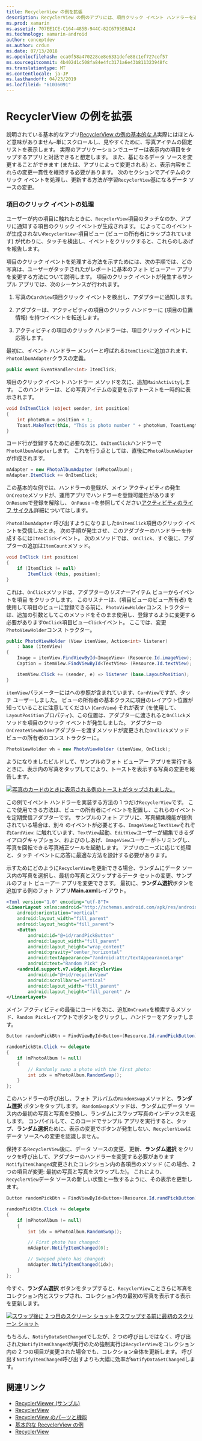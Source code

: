 ```yaml
---
title: RecyclerView の例を拡張
description: RecyclerView の例のアプリには、項目クリック イベント ハンドラーを追加します。
ms.prod: xamarin
ms.assetid: 707EE1CE-C164-485B-944C-82C6795E8A24
ms.technology: xamarin-android
author: conceptdev
ms.author: crdun
ms.date: 07/13/2018
ms.openlocfilehash: eca0f58a470228ce8e6331defe88c1ef727cef57
ms.sourcegitcommit: 4b402d1c508fa84e4fc3171a6e43b811323948fc
ms.translationtype: MT
ms.contentlocale: ja-JP
ms.lasthandoff: 04/23/2019
ms.locfileid: "61036091"
---
```

# <a name="extending-the-recyclerview-example"></a>RecyclerView の例を拡張


説明されている基本的なアプリ[RecyclerView の例の基本的な A](~/android/user-interface/layouts/recycler-view/recyclerview-example.md)実際にはほとんど意味がありません&ndash;単にスクロールし、見やすくために、写真アイテムの固定リストを表示します。 実際のアプリケーションでユーザーは表示内の項目をタップするアプリと対話できると想定します。 また、基になるデータ ソースを変更することができます (または、アプリによって変更される) と、表示内容をこれらの変更一貫性を維持する必要があります。 次のセクションでアイテムのクリック イベントを処理し、更新する方法が学習`RecyclerView`基になるデータ ソースの変更。


### <a name="handling-item-click-events"></a>項目のクリック イベントの処理

ユーザーが内の項目に触れたときに、`RecyclerView`項目のタッチなのか、アプリに通知する項目のクリック イベントが生成されます。 によってこのイベントが生成されない`RecyclerView`&ndash;項目ビュー (ビューの所有者にラップされています) が代わりに、タッチを検出し、イベントをクリックすると、これらのしあげを報告します。

項目のクリック イベントを処理する方法を示すためには、次の手順では、どの写真は、ユーザーがタッチされたがレポートに基本のフォト ビューアー アプリを変更する方法について説明します。 項目のクリック イベントが発生するサンプル アプリでは、次のシーケンスが行われます。

1.  写真の`CardView`項目クリック イベントを検出し、アダプターに通知します。

2.  アダプターは、アクティビティの項目のクリック ハンドラーに (項目の位置情報) を持つイベントを転送します。

3.  アクティビティの項目のクリック ハンドラーは、項目クリック イベントに応答します。

最初に、イベント ハンドラー メンバーと呼ばれる`ItemClick`に追加されます、`PhotoAlbumAdapter`クラスの定義。

```csharp
public event EventHandler<int> ItemClick;
```

項目のクリック イベント ハンドラー メソッドを次に、追加`MainActivity`します。
このハンドラーは、どの写真アイテムの変更を示すトーストを一時的に表示されます。

```csharp
void OnItemClick (object sender, int position)
{
    int photoNum = position + 1;
    Toast.MakeText(this, "This is photo number " + photoNum, ToastLength.Short).Show();
}

```

コード行が登録するために必要な次に、`OnItemClick`ハンドラーで`PhotoAlbumAdapter`します。 これを行う点としては、直後に`PhotoAlbumAdapter`が作成されます。 

```csharp
mAdapter = new PhotoAlbumAdapter (mPhotoAlbum);
mAdapter.ItemClick += OnItemClick;

```

この基本的な例では、ハンドラーの登録が、メイン アクティビティの発生`OnCreate`メソッドが、運用アプリでハンドラーを登録可能性があります`OnResume`で登録を解除し、 `OnPause` &ndash;を参照してください[アクティビティのライフ サイクル](~/android/app-fundamentals/activity-lifecycle/index.md)詳細についてはします。

`PhotoAlbumAdapter` 呼び出すようになりました`OnItemClick`項目のクリック イベントを受信したとき。 次の手順が発生させ、このアダプターのハンドラーを作成するには`ItemClick`イベント。 次のメソッドでは、 `OnClick`、すぐ後に、アダプターの追加は`ItemCount`メソッド。

```csharp
void OnClick (int position)
{
    if (ItemClick != null)
        ItemClick (this, position);
}
```

これは、`OnClick`メソッドは、アダプターの*リスナー*アイテム ビューからイベントを項目 をクリックします。 このリスナーは、(項目ビューのビュー所有者) を使用して項目のビューに登録できる前に、`PhotoViewHolder`コンス トラクターは、追加の引数としてこのメソッドをそのまま使用し、登録するように変更する必要があります`OnClick`項目ビュー`Click`イベント。
ここでは、変更`PhotoViewHolder`コンス トラクター。

```csharp
public PhotoViewHolder (View itemView, Action<int> listener)
    : base (itemView)
{
    Image = itemView.FindViewById<ImageView> (Resource.Id.imageView);
    Caption = itemView.FindViewById<TextView> (Resource.Id.textView);

    itemView.Click += (sender, e) => listener (base.LayoutPosition);
}

```

`itemView`パラメーターにはへの参照が含まれています、`CardView`ですが、タッチ ユーザーしました。 ビューの所有者の基本クラスに項目のレイアウト位置が知っていることに注意してください (`CardView`) それが表す (を使用して、`LayoutPosition`プロパティ)、この位置は、アダプターに渡されると`OnClick`メソッドを項目のクリック イベントが発生しました。 アダプターの`OnCreateViewHolder`アダプターを渡すメソッドが変更された`OnClick`メソッド ビューの所有者のコンス トラクターに。

```csharp
PhotoViewHolder vh = new PhotoViewHolder (itemView, OnClick);
```

ようになりましたビルドして、サンプルのフォト ビューアー アプリを実行するときに、表示内の写真をタップしてにより、トーストを表示する写真の変更を報告します。

[![写真のカードのときに表示される例のトーストがタップされました。](extending-the-example-images/01-photo-selected-sml.png)](extending-the-example-images/01-photo-selected.png#lightbox)

この例でイベント ハンドラーを実装する方法の 1 つだけ`RecyclerView`です。 ここで使用できる方法は、ビューの所有者にイベントを配置し、これらのイベントを定期受信アダプターです。 サンプルのフォト アプリに、写真編集機能が提供されている場合は、別々 のイベントが必要とする、`ImageView`と`TextView`それぞれ`CardView`: に触れています、`TextView`起動、`EditView`ユーザーが編集できるダイアログキャプション、およびのしあげ、`ImageView`ユーザーがトリミングし、写真を回転できる写真補正ツールを起動します。 アプリのニーズに応じて処理と、タッチ イベントに応答に最適な方法を設計する必要があります。

示すためにどのように`RecyclerView`を更新できる場合、ランダムにデータ ソース内の写真を選択し、最初の写真とスワップするデータ セットの変更、サンプルのフォト ビューアー アプリを変更できます。 最初に、**ランダム選択**ボタンを追加する例のフォト アプリ**Main.axml**レイアウト。

```xml
<?xml version="1.0" encoding="utf-8"?>
<LinearLayout xmlns:android="http://schemas.android.com/apk/res/android"
    android:orientation="vertical"
    android:layout_width="fill_parent"
    android:layout_height="fill_parent">
    <Button
        android:id="@+id/randPickButton"
        android:layout_width="fill_parent"
        android:layout_height="wrap_content"
        android:gravity="center_horizontal"
        android:textAppearance="?android:attr/textAppearanceLarge"
        android:text="Random Pick" />
    <android.support.v7.widget.RecyclerView
        android:id="@+id/recyclerView"
        android:scrollbars="vertical"
        android:layout_width="fill_parent"
        android:layout_height="fill_parent" />
</LinearLayout>
```

メイン アクティビティの最後にコードを次に、追加`OnCreate`を検索するメソッド、`Random Pick`レイアウトでボタンをクリックし、ハンドラーをアタッチします。

```csharp
Button randomPickBtn = FindViewById<Button>(Resource.Id.randPickButton);

randomPickBtn.Click += delegate
{
    if (mPhotoAlbum != null)
    {
        // Randomly swap a photo with the first photo:
        int idx = mPhotoAlbum.RandomSwap();
    }
};

```

このハンドラーの呼び出し、フォト アルバムの`RandomSwap`メソッドと、**ランダム選択** ボタンをタップします。 `RandomSwap`メソッドは、ランダムにデータ ソース内の最初の写真と写真を交換し、ランダムにスワップ写真のインデックスを返します。 コンパイルして、このコードでサンプル アプリを実行すると、タップ、**ランダム選択**ために、表示の変更でボタンが発生しない、`RecyclerView`はデータ ソースへの変更を認識しません。

保持する`RecyclerView`後に、データ ソースの変更、更新、**ランダム選択** をクリックを呼び出して、アダプターのハンドラーを変更する必要があります`NotifyItemChanged`変更されたコレクション内の各項目のメソッド (この場合、2 つの項目が変更: 最初の写真と写真をスワップした)。 これにより、`RecyclerView`データ ソースの新しい状態と一致するように、その表示を更新します。

```csharp
Button randomPickBtn = FindViewById<Button>(Resource.Id.randPickButton);

randomPickBtn.Click += delegate
{
    if (mPhotoAlbum != null)
    {
        int idx = mPhotoAlbum.RandomSwap();

        // First photo has changed:
        mAdapter.NotifyItemChanged(0);

        // Swapped photo has changed:
        mAdapter.NotifyItemChanged(idx);
    }
};

```

今すぐ、**ランダム選択** ボタンをタップすると、`RecyclerView`ことさらに写真をコレクション内とスワップされ、コレクション内の最初の写真を表示する表示を更新します。

[![スワップ後に 2 つ目のスクリーン ショットをスワップする前に最初のスクリーン ショット](extending-the-example-images/02-random-pick-sml.png)](extending-the-example-images/02-random-pick.png#lightbox)

もちろん、`NotifyDataSetChanged`でしたが、2 つの呼び出しではなく、呼び出された`NotifyItemChanged`が実行のため強制実行は`RecyclerView`をコレクション内の 2 つの項目が変更された場合でも、コレクション全体を更新します。 呼び出す`NotifyItemChanged`呼び出すよりも大幅に効率が`NotifyDataSetChanged`します。


## <a name="related-links"></a>関連リンク

- [RecyclerViewer (サンプル)](https://developer.xamarin.com/samples/monodroid/android5.0/RecyclerViewer)
- [RecyclerView](~/android/user-interface/layouts/recycler-view/index.md)
- [RecyclerView のパーツと機能](~/android/user-interface/layouts/recycler-view/parts-and-functionality.md)
- [基本的な RecyclerView の例](~/android/user-interface/layouts/recycler-view/recyclerview-example.md)
- [RecyclerView](https://developer.android.com/reference/android/support/v7/widget/RecyclerView.html)
